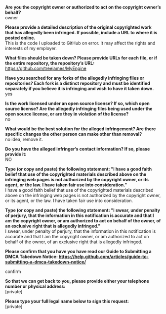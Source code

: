 **Are you the copyright owner or authorized to act on the copyright owner’s behalf?**  
owner

**Please provide a detailed description of the original copyrighted work that has allegedly been infringed. If possible, include a URL to where it is posted online.**  
This is the code I uploaded to GitHub on error. It may affect the rights and interests of my employer.

**What files should be taken down? Please provide URLs for each file, or if the entire repository, the repository’s URL:**  
https://github.com/treejames/MyEngine

**Have you searched for any forks of the allegedly infringing files or repositories? Each fork is a distinct repository and must be identified separately if you believe it is infringing and wish to have it taken down.**  
yes

**Is the work licensed under an open source license? If so, which open source license? Are the allegedly infringing files being used under the open source license, or are they in violation of the license?**  
no

**What would be the best solution for the alleged infringement? Are there specific changes the other person can make other than removal?**  
no idea, remove it.

**Do you have the alleged infringer’s contact information? If so, please provide it:**  
NO

**Type (or copy and paste) the following statement: "I have a good faith belief that use of the copyrighted materials described above on the infringing web pages is not authorized by the copyright owner, or its agent, or the law. I have taken fair use into consideration."**  
I have a good faith belief that use of the copyrighted materials described above on the infringing web pages is not authorized by the copyright owner, or its agent, or the law. I have taken fair use into consideration.

**Type (or copy and paste) the following statement: "I swear, under penalty of perjury, that the information in this notification is accurate and that I am the copyright owner, or am authorized to act on behalf of the owner, of an exclusive right that is allegedly infringed."**  
I swear, under penalty of perjury, that the information in this notification is accurate and that I am the copyright owner, or am authorized to act on behalf of the owner, of an exclusive right that is allegedly infringed.

**Please confirm that you have you have read our Guide to Submitting a DMCA Takedown Notice: https://help.github.com/articles/guide-to-submitting-a-dmca-takedown-notice/**

confirm

**So that we can get back to you, please provide either your telephone number or physical address:**  
[private]

**Please type your full legal name below to sign this request:**  
[private]
